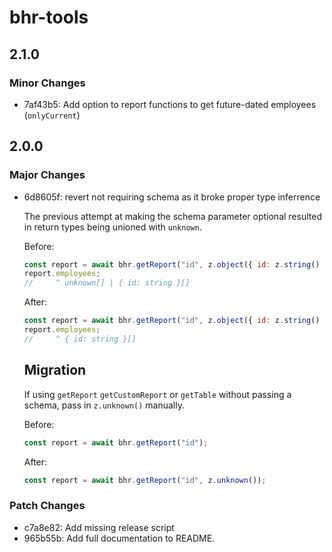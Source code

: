 # bhr-tools

## 2.1.0

### Minor Changes

- 7af43b5: Add option to report functions to get future-dated employees (`onlyCurrent`)

## 2.0.0

### Major Changes

- 6d8605f: revert not requiring schema as it broke proper type inferrence

  The previous attempt at making the schema parameter optional resulted in return types being unioned with `unknown`.

  Before:

  ```js
  const report = await bhr.getReport("id", z.object({ id: z.string() }));
  report.employees;
  //     ^ unknown[] | { id: string }[]
  ```

  After:

  ```js
  const report = await bhr.getReport("id", z.object({ id: z.string() }));
  report.employees;
  //     ^ { id: string }[]
  ```

  ## Migration

  If using `getReport` `getCustomReport` or `getTable` without passing a schema, pass in `z.unknown()` manually.

  Before:

  ```js
  const report = await bhr.getReport("id");
  ```

  After:

  ```js
  const report = await bhr.getReport("id", z.unknown());
  ```

### Patch Changes

- c7a8e82: Add missing release script
- 965b55b: Add full documentation to README.
